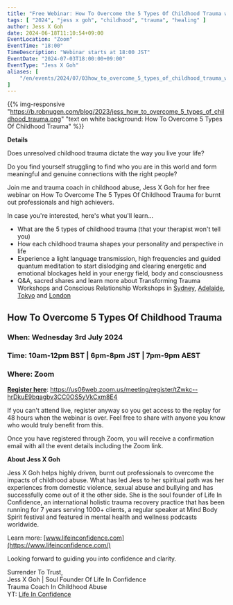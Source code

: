 ```yaml
---
title: "Free Webinar: How To Overcome the 5 Types Of Childhood Trauma with Jess X Goh"
tags: [ "2024", "jess x goh", "childhood", "trauma", "healing" ]
author: Jess X Goh
date: 2024-06-18T11:10:54+09:00
EventLocation: "Zoom"
EventTime: "18:00"
TimeDescription: "Webinar starts at 18:00 JST"
EventDate: "2024-07-03T18:00:00+09:00"
EventType: "Jess X Goh"
aliases: [
    "/en/events/2024/07/03how_to_overcome_5_types_of_childhood_trauma_with_jess_x_goh",
]
---
```


{{% img-responsive "https://b.robnugen.com/blog/2023/jess_how_to_overcome_5_types_of_childhood_trauma.png" "text on white background: How To Overcome 5 Types Of Childhood Trauma" %}}

**Details**

Does unresolved childhood trauma dictate the way you live your life?

Do you find yourself struggling to find who you are in this world and
form meaningful and genuine connections with the right people?

Join me and trauma coach in childhood abuse, Jess X Goh for her
free webinar on How To Overcome The 5 Types Of Childhood Trauma
for burnt out professionals and high achievers.

In case you're interested, here's what you'll learn...

* What are the 5 types of childhood trauma (that your therapist won't tell you)
* How each childhood trauma shapes your personality and perspective in life
* Experience a light language transmission, high frequencies and guided
  quantum meditation to start dislodging and clearing energetic and emotional
  blockages held in your energy field, body and consciousness
* Q&A, sacred shares and learn more about Transforming Trauma Workshops
  and Conscious Relationship Workshops in
  [Sydney](https://www.lifeinconfidence.com/ttwsyd),
  [Adelaide](https://www.lifeinconfidence.com/ttw),
  [Tokyo](https://www.lifeinconfidence.com/ttwtokyo) and
  [London](http://www.lifeinconfidence.com/ttwlondon)

## How To Overcome 5 Types Of Childhood Trauma

### When: Wednesday 3rd July 2024
### Time: 10am-12pm BST | 6pm-8pm JST | 7pm-9pm AEST
### Where: Zoom

[**Register here**](https://us06web.zoom.us/meeting/register/tZwkc--hrDkuE9bqagbv3CC0OS5yVkCxm8E4): https://us06web.zoom.us/meeting/register/tZwkc--hrDkuE9bqagbv3CC0OS5yVkCxm8E4

If you can't attend live, register anyway so you get access to the replay
for 48 hours when the webinar is over.
Feel free to share with anyone you know who would truly benefit from this.

Once you have registered through Zoom, you will receive a confirmation email
with all the event details including the Zoom link.

**About Jess X Goh**

Jess X Goh helps highly driven, burnt out professionals to overcome the impacts of
childhood abuse. What has led Jess to her spiritual path was her experiences from
domestic violence, sexual abuse and bullying and has successfully come out of it the
other side. She is the soul founder of Life In Confidence, an international holistic
trauma recovery practice that has been running for 7 years serving 1000+ clients, a
regular speaker at Mind Body Spirit festival and featured in mental health and
wellness podcasts worldwide.

Learn more: [www.lifeinconfidence.com](https://www.lifeinconfidence.com/)

Looking forward to guiding you into confidence and clarity.

Surrender To Trust,
<br>Jess X Goh | Soul Founder Of Life In Confidence
<br>Trauma Coach In Childhood Abuse
<br>YT: [Life In Confidence](https://www.youtube.com/channel/UCNEcA-OIqX_lOurcSCiUlBA)
